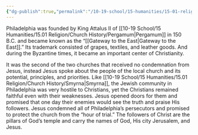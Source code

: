 ```yaml
---
{"dg-publish":true,"permalink":"/10-19-school/15-humanities/15-01-religion/church-history/philadelphia/","created":"2023-10-21"}
---
```


Philadelphia was founded by King Attalus II of [[10-19 School/15 Humanities/15.01 Religion/Church History/Pergamum\|Pergamum]] in 150 B.C. and became known as the “[[Gateway to the East\|Gateway to the East]].” Its trademark consisted of grapes, textiles, and leather goods. And during the Byzantine times, it became an important center of Christianity.

It was the second of the two churches that received no condemnation from Jesus, instead Jesus spoke about the people of the local church and its potential, principles, and priorities. Like [[10-19 School/15 Humanities/15.01 Religion/Church History/Smyrna\|Smyrna]], the Jewish community in Philadelphia was very hostile to Christians, yet the Christians remained faithful even with their weaknesses. Jesus opened doors for them and promised that one day their enemies would see the truth and praise His followers. Jesus condemned all of Philadelphia’s persecutors and promised to protect the church from the “hour of trial.” The followers of Christ are the pillars of God’s temple and carry the names of God, His city Jerusalem, and Jesus.
